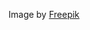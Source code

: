 Image by <a href="https://www.freepik.com/free-photo/bike-shop-concept-with-bicycles_13659192.htm#query=bike%20shop&position=1&from_view=search&track=ais">Freepik</a>

